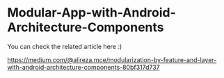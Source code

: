# Modular-App-with-Android-Architecture-Components
You can check the related article here :)

https://medium.com/@alireza.mce/modularization-by-feature-and-layer-with-android-architecture-components-80bf317d737

